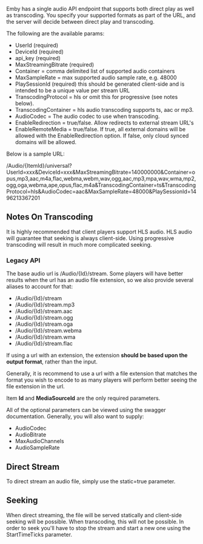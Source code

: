 Emby has a single audio API endpoint that supports both direct play as well as transcoding. You specify your supported formats as part of the URL, and the server will decide between direct play and transcoding.

The following are the available params:

* UserId (required)
* DeviceId (required)
* api_key (required)
* MaxStreamingBitrate (required)
* Container = comma delimited list of supported audio containers
* MaxSampleRate = max supported audio sample rate, e.g. 48000
* PlaySessionId (required) this should be generated client-side and is intended to be a unique value per stream URL
* TranscodingProtocol = hls or omit this for progressive (see notes below).
* TranscodingContainer = hls audio transcoding supports ts, aac or mp3.
* AudioCodec = The audio codec to use when transcoding.
* EnableRedirection = true/false. Allow redirects to external stream URL's
* EnableRemoteMedia = true/false. If true, all external domains will be allowed with the EnableRedirection option. If false, only cloud synced domains will be allowed.

Below is a sample URL:

/Audio/{ItemId}/universal?UserId=xxx&DeviceId=xxx&MaxStreamingBitrate=140000000&Container=opus,mp3,aac,m4a,flac,webma,webm,wav,ogg,aac,mp3,mpa,wav,wma,mp2,ogg,oga,webma,ape,opus,flac,m4a&TranscodingContainer=ts&TranscodingProtocol=hls&AudioCodec=aac&MaxSampleRate=48000&PlaySessionId=1496213367201

## Notes On Transcoding

It is highly recommended that client players support HLS audio. HLS audio will guarantee that seeking is always client-side. Using progressive transcoding will result in much more complicated seeking.


### Legacy API

The base audio url is /Audio/{Id}/stream. Some players will have better results when the url has an audio file extension, so we also provide several aliases to account for that:

* /Audio/{Id}/stream
* /Audio/{Id}/stream.mp3
* /Audio/{Id}/stream.aac
* /Audio/{Id}/stream.ogg
* /Audio/{Id}/stream.oga
* /Audio/{Id}/stream.webma
* /Audio/{Id}/stream.wma
* /Audio/{Id}/stream.flac

If using a url with an extension, the extension **should be based upon the output format**, rather than the input.

Generally, it is recommend to use a url with a file extension that matches the format you wish to encode to as many players will perform better seeing the file extension in the url.

Item **Id** and **MediaSourceId** are the only required parameters.

All of the optional parameters can be viewed using the swagger documentation. Generally, you will also want to supply:

* AudioCodec
* AudioBitrate
* MaxAudioChannels
* AudioSampleRate

## Direct Stream
To direct stream an audio file, simply use the static=true parameter.

## Seeking
When direct streaming, the file will be served statically and client-side seeking will be possible. When transcoding, this will not be possible. In order to seek you'll have to stop the stream and start a new one using the StartTimeTicks parameter. 